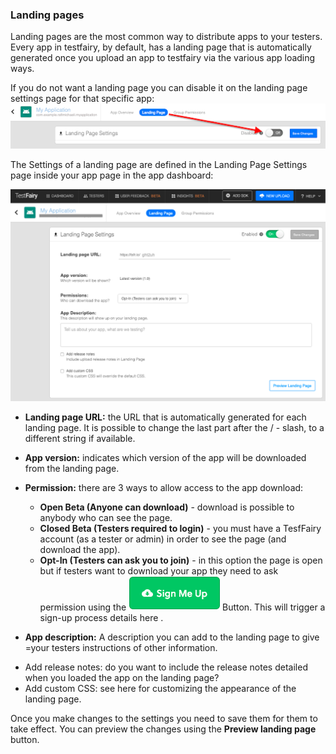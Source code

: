 ### Landing pages

Landing pages are the most common way to distribute apps to your testers.
Every app in testfairy, by default, has a landing page that is automatically generated once you upload an app to testfairy via the various app loading ways.

If you do not want a landing page you can disable it on the landing page settings page for that specific app:
![dissable landing page](/img/landing-pages-on-off.png)

The Settings of a landing page are defined in the Landing Page Settings page inside your app page in the app dashboard: 

![landing page settings](/img/landing-page-fields.png)

* **Landing page URL:** the URL that is automatically generated for each landing page. It is possible to change the last part after the / - slash, to a different string if available.

* **App version:** indicates which version of the app will be downloaded from the landing page.

* **Permission:**  there are 3 ways to allow access to the app download: 
  * **Open Beta (Anyone can download)** - download is possible to anybody who  can see the page.
  * **Closed Beta (Testers required to login)** - you must have a TesfFairy account (as a tester or admin) in order to see the page (and download the app).
  * **Opt-In (Testers can ask you to join)** - in this option the page is open but if testers want to download your app they need to ask permission using the ![sing me up](/img/sign-me-up-button.png)
Button. This will trigger a sign-up process details here .

* **App description:** A description you can add to the landing page to give =your testers instructions of other information.

- Add release notes: do you want to include the release notes detailed when you loaded the app on the landing page?
- Add custom CSS:  see here for customizing the appearance of the landing page.


Once you make changes to the settings you need to save them for them to take effect. You can preview the changes using the **Preview landing page** button.
